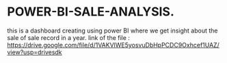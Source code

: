 # POWER-BI-SALE-ANALYSIS. 
this is a dashboard creating using power BI where we get insight about the sale of sale record in a year.
link of the file : https://drive.google.com/file/d/1VAKVlWE5yosvuDbHpPCDC9Oxhcef1UAZ/view?usp=drivesdk
